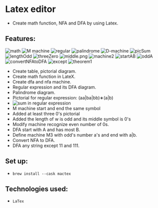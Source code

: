# Latex editor

- Create math function, NFA and DFA by using Latex.

## Features:
![math](math.png)
![M machine](mMachine.png)
![regular](regrex.png)
![palindrome](palindrome.png)
![D-machine](D-machine.png)
![picSum](picSum.png)
![lengthOdd](lengthOdd.png)
![threeZero](three0.png)
![middle.png](middle.png)
![machine2](machine2.png)
![startAB](startAB.png)
![oddA](oddAendB.png)
![convertNFAtoDFA](convertNFAtoDFA.png)
![except](except.png)
![theorem1](theorem1.png)


- Create table, pictorial diagram.
- Create math function in LateX.
- Create dfa and nfa machine.
- Regular expression and its DFA diagram.
- Palindrome diagram.
- Pictorial for regular expression: (aa|ba|bb)∗(a|b)
- ![sum](sum.png) in regular expression
- M machine start and end the same symbol
- Added at least three 0's pictorial
- Added the length of w is odd and its middle symbol is 0's
- Modify machine recognize even number of 0s.
- DFA start with A and has most B.
- Define machine M3 with odd's number a's and end with a|b.
- Convert NFA to DFA.
- DFA any string except 11 and 111.
## Set up:
- `brew install --cask mactex`

## Technologies used:
- `LaTex`


